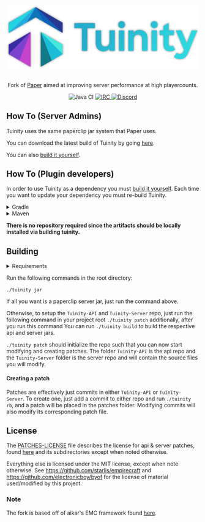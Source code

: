 <div align=center>
    <!-- ./blob/master/images/tuinity-logo.webp -->
    <img src="./images/tuinity-logo.webp" width="512">
    <br /><br />
    <p>Fork of <a href="https://github.com/PaperMC/Paper">Paper</a> aimed at improving server performance at high playercounts.</p>
    <img alt="Java CI" src="https://github.com/Spottedleaf/Tuinity/workflows/Java%20CI/badge.svg">
    <a href="https://irc.spi.gt/iris/?channels=tuinity">
        <img alt="IRC" src="https://img.shields.io/badge/irc-%23tuinity-%23DF8826">
    </a>
    <a href="https://discord.gg/tuinity">
        <img alt="Discord" src="https://img.shields.io/badge/discord-discord.gg%2Ftuinity-%237289da">
    </a>
</div>

## How To (Server Admins)
Tuinity uses the same paperclip jar system that Paper uses.

You can download the latest build of Tuinity by going [here](https://ci.codemc.io/job/Spottedleaf/job/Tuinity/).

You can also [build it yourself](#building).

## How To (Plugin developers)
In order to use Tuinity as a dependency you must [build it yourself](#building).
Each time you want to update your dependency you must re-build Tuinity.

<details><summary>Gradle</summary>
<p>
 
 ## Artifact Information

> ### Groovy DSL

+ #### API

```groovy
dependencies {
    compileOnly "com.tuinity:tuinity-api:1.16.5-R0.1-SNAPSHOT"
}
 ```

+ #### Server

```groovy
dependencies {
    compileOnly "com.tuinity:tuinity:1.16.5-R0.1-SNAPSHOT" 
}
```
 
> ### Kotlin DSL

+ #### API

```kotlin
dependencies {
    compileOnly("com.tuinity:tuinity-api:1.16.5-R0.1-SNAPSHOT")
}
 ```

+ #### Server

```kotlin
dependencies {
    compileOnly("com.tuinity:tuinity:1.16.5-R0.1-SNAPSHOT")
}
```

</p>
</details>

<details><summary>Maven</summary>
<p>
    
* Artifact Information - Tuinity-API

```xml
<dependency>
    <groupId>com.tuinity</groupId>
    <artifactId>tuinity-api</artifactId>
    <version>1.16.5-R0.1-SNAPSHOT</version>
    <scope>provided</scope>
</dependency>
```

* Artifact Information - Tuinity-Server

```xml
<dependency>
    <groupId>com.tuinity</groupId>
    <artifactId>tuinity</artifactId>
    <version>1.16.5-R0.1-SNAPSHOT</version>
    <scope>provided</scope>
</dependency>
```

</p>
</details>

**There is no repository required since the artifacts should be locally installed
via building tuinity.**


## Building

<details><summary>Requirements</summary>
<p>

- You need **Git** installed, with a configured user name and email. On windows you need to run from git bash.

- You need **JDK 8+** installed to compile (and **JRE 8+** to run)

- You need **Maven** installed.

- Anything else that **[Paper](https://github.com/PaperMC/Paper)** requires to build
 
</p>
</details>

Run the following commands in the root directory:

```shell
./tuinity jar
```

If all you want is a paperclip server jar, just run the command above.

Otherwise, to setup the `Tuinity-API` and `Tuinity-Server` repo, just run the following command
in your project root `./tuinity patch` additionally, after you run this command You can run `./tuinity build` to build the 
respective api and server jars.

`./tuinity patch` should initialize the repo such that you can now start modifying and creating
patches. The folder `Tuinity-API` is the api repo and the `Tuinity-Server` folder
is the server repo and will contain the source files you will modify.

#### Creating a patch
Patches are effectively just commits in either `Tuinity-API` or `Tuinity-Server`.
To create one, just add a commit to either repo and run `./tuinity rb`, and a
patch will be placed in the patches folder. Modifying commits will also modify its
corresponding patch file.

## License
The [PATCHES-LICENSE](/PATCHES-LICENSE) file describes the license for api & server patches,
found [here](/patches) and its subdirectories except when noted otherwise.

Everything else is licensed under the MIT license, except when note otherwise.
See https://github.com/starlis/empirecraft and https://github.com/electronicboy/byof
for the license of material used/modified by this project.

### Note

The fork is based off of aikar's EMC framework found [here](https://github.com/starlis/empirecraft).
